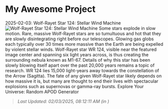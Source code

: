 # My Awesome Project

<!-- APOD Start -->
2025-02-03: Wolf-Rayet Star 124: Stellar Wind Machine
![Wolf-Rayet Star 124: Stellar Wind Machine](https://apod.nasa.gov/apod/image/2502/wr124_hubbleschmidt_960.jpg)
Some stars explode in slow motion.  Rare, massive Wolf-Rayet stars are so tumultuous and hot that they are slowly disintegrating right before our telescopes.  Glowing gas globs each typically over 30 times more massive than the Earth are being expelled by violent stellar winds.  Wolf-Rayet star WR 124, visible near the featured image center and spanning six light years across, is thus creating the surrounding nebula known as M1-67.  Details of why this star has been slowly blowing itself apart over the past 20,000 years remains a topic of research.  WR 124 lies 15,000 light-years away towards the constellation of the Arrow (Sagitta).  The fate of any given Wolf-Rayet star likely depends on how massive it is, but many are thought to end their lives with spectacular explosions such as supernovas or gamma-ray bursts.   Explore Your Universe: Random APOD Generator
> _Last Updated: 02/03/2025, 08:12:11 AM (in )_
<!-- APOD End -->
